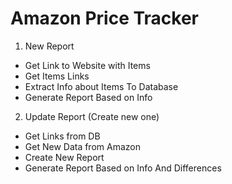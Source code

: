 # Amazon Price Tracker
1. New Report
- Get Link to Website with Items
- Get Items Links
- Extract Info about Items To Database
- Generate Report Based on Info
2. Update Report (Create new one)
- Get Links from DB
- Get New Data from Amazon
- Create New Report
- Generate Report Based on Info And Differences
